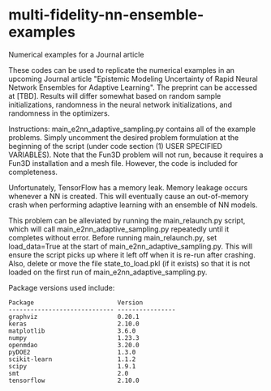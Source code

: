 # multi-fidelity-nn-ensemble-examples
Numerical examples for a Journal article

These codes can be used to replicate the numerical examples in an upcoming Journal article "Epistemic Modeling Uncertainty of Rapid Neural Network Ensembles for Adaptive Learning". The preprint can be accessed at [TBD]. Results will differ somewhat based on random sample initializations, randomness in the neural network initializations, and randomness in the optimizers. 

Instructions:
main_e2nn_adaptive_sampling.py contains all of the example problems. Simply uncomment the desired problem formulation at the beginning of the script (under code section (1) USER SPECIFIED VARIABLES). Note that the Fun3D problem will not run, because it requires a Fun3D installation and a mesh file. However, the code is included for completeness.

Unfortunately, TensorFlow has a memory leak. Memory leakage occurs whenever a NN is created. This will eventually cause an out-of-memory crash when performing adaptive learning with an ensemble of NN models. 

This problem can be alleviated by running the main_relaunch.py script, which will call main_e2nn_adaptive_sampling.py repeatedly until it completes without error. Before running main_relaunch.py, set load_data=True at the start of main_e2nn_adaptive_sampling.py. This will ensure the script picks up where it left off when it is re-run after crashing. Also, delete or move the file state_to_load.pkl (if it exists) so that it is not loaded on the first run of main_e2nn_adaptive_sampling.py. 


Package versions used include:
```
Package                       Version          
----------------------------- ---------------- 
graphviz                      0.20.1  
keras                         2.10.0  
matplotlib                    3.6.0  
numpy                         1.23.3  
openmdao                      3.20.0  
pyDOE2                        1.3.0  
scikit-learn                  1.1.2  
scipy                         1.9.1  
smt                           2.0  
tensorflow                    2.10.0  
